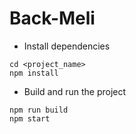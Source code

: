 # Back-Meli

- Install dependencies
```
cd <project_name>
npm install
```
- Build and run the project
```
npm run build
npm start
```